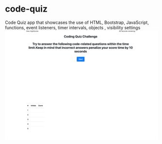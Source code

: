 # code-quiz
Code Quiz app that showcases the use of 
HTML, Bootstrap, JavaScript, functions, event listeners, timer intervals, objects , visibility settings
<img src="assets/screen-shot.png">
